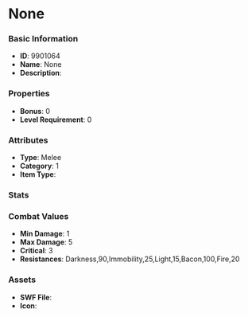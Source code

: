# None



### Basic Information

- **ID**: 9901064
- **Name**: None
- **Description**: 

### Properties

- **Bonus**: 0
- **Level Requirement**: 0

### Attributes

- **Type**: Melee
- **Category**: 1
- **Item Type**: 

### Stats


### Combat Values

- **Min Damage**: 1
- **Max Damage**: 5
- **Critical**: 3
- **Resistances**: Darkness,90,Immobility,25,Light,15,Bacon,100,Fire,20

### Assets

- **SWF File**: 
- **Icon**: 


